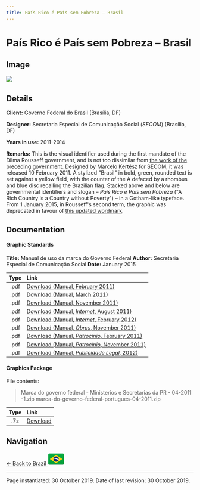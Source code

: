 ```yaml
---
title: País Rico é País sem Pobreza – Brasil
---
```


# País Rico é País sem Pobreza – Brasil

## Image

<img src="https://nationbrandingnow.com/assets/SA/BR/DILMA_pane.png" class="focus-image">

## Details

**Client:** Governo Federal do Brasil (Brasília, DF)

**Designer:** Secretaria Especial de Comunicação Social (*SECOM*) (Brasília, DF)

**Years in use:** 2011-2014

**Remarks:** This is the visual identifier used during the first mandate of the Dilma Rousseff government, and is not too dissimilar from [the work of the preceding government](LULA.html). Designed by Marcelo Kertész for SECOM, it was released 10 February 2011. A stylized "Brasil" in bold, green, rounded text is set against a yellow field, with the counter of the A defaced by a rhombus and blue disc recalling the Brazilian flag. Stacked above and below are governmental identifiers and slogan – *País Rico é País sem Pobreza* ("A Rich Country is a Country without Poverty") – in a Gotham-like typeface. From 1 January 2015, in Rousseff's second term, the graphic was deprecated in favour of [this updated wordmark](DILMA2.html).

## Documentation

#### Graphic Standards

**Title:** Manual de uso da marca do Governo Federal
**Author:** Secretaria Especial de Comunicação Social
**Date:** January 2015

| Type | Link |
| :---: | :--- |
| .pdf | [Download (Manual, February 2011)](/assets/SA/BR/dilma/manual_uso_marca_governo_federal.pdf) |
| .pdf | [Download (Manual, March 2011)](/assets/SA/BR/dilma/manualsecomnovo.pdf) |
| .pdf | [Download (Manual, November 2011)](/assets/SA/BR/dilma/manual-do-uso-da-marca-do-governo-federal.pdf) |
| .pdf | [Download (Manual, *Internet*, August 2011)](/assets/SA/BR/dilma/Manual-de-Identidade-Visual-do-Governo-Federal-na-Internet.pdf) |
| .pdf | [Download (Manual, *Internet*, February 2012)](/assets/SA/BR/dilma/Manual_de_Identidade_Visual_Governo_Federal_Internet_V4.pdf) |
| .pdf | [Download (Manual, *Obras*, November 2011)](/assets/SA/BR/dilma/manual-placas-de-obra.pdf) |
| .pdf | [Download (Manual, *Patrocínio*, February 2011)](/assets/SA/BR/dilma/manualdepatrocinio.pdf) |
| .pdf | [Download (Manual, *Patrocínio*, November 2011)](/assets/SA/BR/dilma/Manual-de-Uso-da-Marca-do-Governo-Federal-Patrocínios-2011.pdf) |
| .pdf | [Download (Manual, *Publicidade Legal*, 2012)](/assets/SA/BR/dilma/MANUAL_SECOM_RF_2012.pdf) |

#### Graphics Package

File contents:
> Marca do governo federal - Ministerios e Secretarias da PR - 04-2011 -1.zip
> marca-do-governo-federal-portugues-04-2011.zip

| Type | Link |
| :---: | :--- |
| .7z | [Download](/assets/SA/BR/dilma/BR_DILMA.7z) |

## Navigation

[← Back to Brazil <img src="/images/FlagKit/SA/BR/BR@2x.png" class="flagkit">](../BR.html)

---

Page instantiated: 30 October 2019.
Date of last revision: 30 October 2019.
